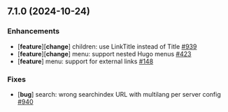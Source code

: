## 7.1.0 (2024-10-24)

### Enhancements

- [**feature**][**change**] children: use LinkTitle instead of Title [#939](https://github.com/McShelby/hugo-theme-relearn/issues/939)
- [**feature**][**change**] menu: support nested Hugo menus [#423](https://github.com/McShelby/hugo-theme-relearn/issues/423)
- [**feature**] menu: support for external links [#148](https://github.com/McShelby/hugo-theme-relearn/issues/148)

### Fixes

- [**bug**] search: wrong searchindex URL with multilang per server config [#940](https://github.com/McShelby/hugo-theme-relearn/issues/940)
